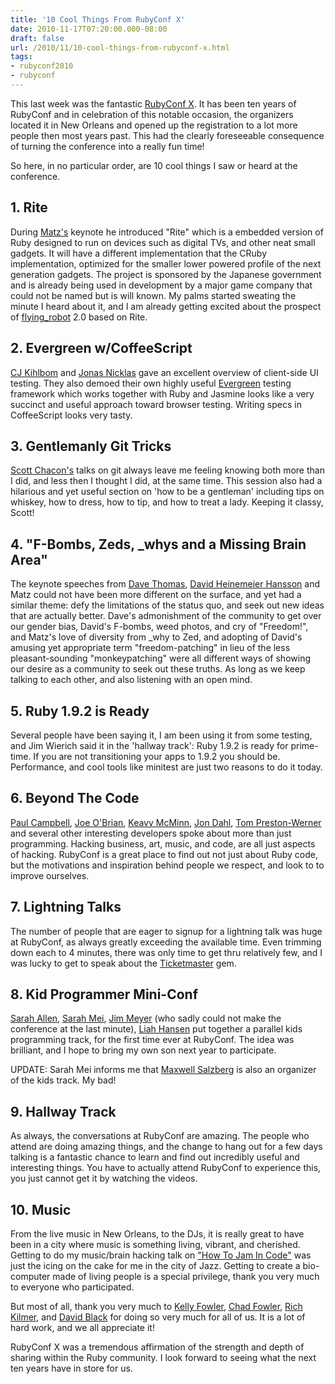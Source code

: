 ```yaml
---
title: '10 Cool Things From RubyConf X'
date: 2010-11-17T07:20:00.000-08:00
draft: false
url: /2010/11/10-cool-things-from-rubyconf-x.html
tags: 
- rubyconf2010
- rubyconf
---
```


This last week was the fantastic [RubyConf X](http://rubyconf.org/). It has been ten years of RubyConf and in celebration of this notable occasion, the organizers located it in New Orleans and opened up the registration to a lot more people then most years past. This had the clearly foreseeable consequence of turning the conference into a really fun time!  
  
So here, in no particular order, are 10 cool things I saw or heard at the conference.  
  

1\. Rite
--------

  
During [Matz's](http://twitter.com/yukihiro_matz) keynote he introduced "Rite" which is a embedded version of Ruby designed to run on devices such as digital TVs, and other neat small gadgets. It will have a different implementation that the CRuby implementation, optimized for the smaller lower powered profile of the next generation gadgets. The project is sponsored by the Japanese government and is already being used in development by a major game company that could not be named but is will known. My palms started sweating the minute I heard about it, and I am already getting excited about the prospect of [flying\_robot](https://github.com/deadprogrammer/flying_robot) 2.0 based on Rite.  
  

2\. Evergreen w/CoffeeScript
----------------------------

  
[CJ Kihlbom](http://twitter.com/cjkihlbom) and [Jonas Nicklas](http://twitter.com/jncoward) gave an excellent overview of client-side UI testing. They also demoed their own highly useful [Evergreen](https://github.com/jnicklas/evergreen) testing framework which works together with Ruby and Jasmine looks like a very succinct and useful approach toward browser testing. Writing specs in CoffeeScript looks very tasty.  
  

3\. Gentlemanly Git Tricks
--------------------------

  
[Scott Chacon's](http://twitter.com/CHACON) talks on git always leave me feeling knowing both more than I did, and less then I thought I did, at the same time. This session also had a hilarious and yet useful section on 'how to be a gentleman' including tips on whiskey, how to dress, how to tip, and how to treat a lady. Keeping it classy, Scott!  
  

4\. "F-Bombs, Zeds, \_whys and a Missing Brain Area"
----------------------------------------------------

  
The keynote speeches from [Dave Thomas](http://twitter.com/pragdave), [David Heinemeier Hansson](http://twitter.com/dhh) and Matz could not have been more different on the surface, and yet had a similar theme: defy the limitations of the status quo, and seek out new ideas that are actually better. Dave's admonishment of the community to get over our gender bias, David's F-bombs, weed photos, and cry of "Freedom!", and Matz's love of diversity from \_why to Zed, and adopting of David's amusing yet appropriate term "freedom-patching" in lieu of the less pleasant-sounding "monkeypatching" were all different ways of showing our desire as a community to seek out these truths. As long as we keep talking to each other, and also listening with an open mind.  
  

5\. Ruby 1.9.2 is Ready
-----------------------

  
Several people have been saying it, I am been using it from some testing, and Jim Wierich said it in the 'hallway track': Ruby 1.9.2 is ready for prime-time. If you are not transitioning your apps to 1.9.2 you should be. Performance, and cool tools like minitest are just two reasons to do it today.  
  

6\. Beyond The Code
-------------------

  
[Paul Campbell](http://twitter.com/paulca), [Joe O'Brian](http://twitter.com/objo), [Keavy McMinn](http://twitter.com/keavy), [Jon Dahl](http://twitter.com/jondahl), [Tom Preston-Werner](http://twitter.com/mojombo) and several other interesting developers spoke about more than just programming. Hacking business, art, music, and code, are all just aspects of hacking. RubyConf is a great place to find out not just about Ruby code, but the motivations and inspiration behind people we respect, and look to to improve ourselves.  
  

7\. Lightning Talks
-------------------

  
The number of people that are eager to signup for a lightning talk was huge at RubyConf, as always greatly exceeding the available time. Even trimming down each to 4 minutes, there was only time to get thru relatively few, and I was lucky to get to speak about the [Ticketmaster](http://ticketrb.com) gem.  
  

8\. Kid Programmer Mini-Conf
----------------------------

  
[Sarah Allen](http://twitter.com/ultrasaurus), [Sarah Mei](http://twitter.com/sarahmei), [Jim Meyer](http://twitter.com/purp) (who sadly could not make the conference at the last minute), [Liah Hansen](http://twitter.com/liahhansen) put together a parallel kids programming track, for the first time ever at RubyConf. The idea was brilliant, and I hope to bring my own son next year to participate.  
  
UPDATE: Sarah Mei informs me that [Maxwell Salzberg](http://twitter.com/maxwellsalz) is also an organizer of the kids track. My bad!  
  

9\. Hallway Track
-----------------

  
As always, the conversations at RubyConf are amazing. The people who attend are doing amazing things, and the change to hang out for a few days talking is a fantastic chance to learn and find out incredibly useful and interesting things. You have to actually attend RubyConf to experience this, you just cannot get it by watching the videos.  
  

10\. Music
----------

  
From the live music in New Orleans, to the DJs, it is really great to have been in a city where music is something living, vibrant, and cherished. Getting to do my music/brain hacking talk on ["How To Jam In Code"](http://rubyconf.org/presentations/36) was just the icing on the cake for me in the city of Jazz. Getting to create a bio-computer made of living people is a special privilege, thank you very much to everyone who participated.  
  
But most of all, thank you very much to [Kelly Fowler](http://twitter.com/kellyjeanne), [Chad Fowler](http://twitter.com/chadfowler), [Rich Kilmer](http://twitter.com/rich_kilmer), and [David Black](http://twitter.com/david_a_black) for doing so very much for all of us. It is a lot of hard work, and we all appreciate it!  
  
RubyConf X was a tremendous affirmation of the strength and depth of sharing within the Ruby community. I look forward to seeing what the next ten years have in store for us.